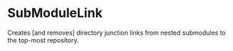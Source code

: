 SubModuleLink
=============

Creates [and removes] directory junction links from nested submodules to the top-most repository.
